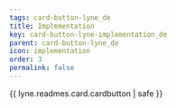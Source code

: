 ```yaml
---
tags: card-button-lyne_de
title: Implementation
key: card-button-lyne-implementation_de
parent: card-button-lyne_de
icon: implementation
order: 3
permalink: false  
---
```

{{ lyne.readmes.card.cardbutton | safe }}



